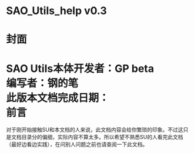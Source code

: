 # SAO_Utils_help v0.3
封面
====
SAO Utils本体开发者：GP beta<br>
编写者：钢的笔<br>
此版本文档完成日期：<br>
前言
===
对于刚开始接触SU和本文档的人来说，此文档内容会给你繁琐的印象。不过这只是文档目录分的偏细，实际内容不算太多。所以希望不熟悉SU的人看完此文档（最好边看边实践），在问别人问题之前也请查阅一下此文档。
